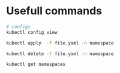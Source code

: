 # Usefull commands

```bash
# configs
kubectl config view

kubectl apply  -f file.yaml -n namespace

kubectl delete -f file.yaml -n namespace

kubectl get namespaces


```


